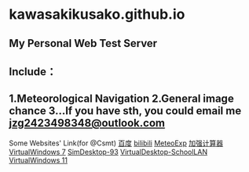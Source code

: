 # kawasakikusako.github.io
My Personal Web Test Server  
-
Include：
-
  1.Meteorological Navigation
  2.General image chance
  3...If you have sth, you could email me
jzg2423498348@outlook.com
-
Some Websites' Link(for @Csmt)
[百度](https://www.baidu.com)
[bilibili](https://www.bilibili.com)
[MeteoExp](https://kawasakikusako.github.io/GeneralWebEngine/explorer_files/meteo_exp/MeteoExplorer.html)
[加强计算器](http://tools-vue.zuoyebang.com/static/hy/tools-vue/calculator.html)
[VirtualWindows 7](https://win7simu.visnalize.com)
[SimDesktop-93](http://www.windows93.net/)
[VirtualDesktop-SchoolLAN](http://192.168.10.4:11000)
[VirtualWindows 11](https://win11.blueedge.me/)
